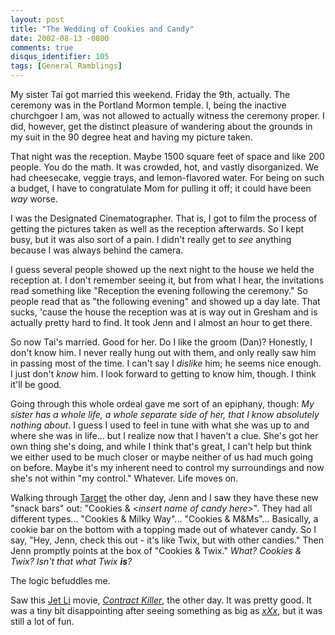 ```yaml
---
layout: post
title: "The Wedding of Cookies and Candy"
date: 2002-08-13 -0800
comments: true
disqus_identifier: 105
tags: [General Ramblings]
---
```

My sister Tai got married this weekend. Friday the 9th, actually. The
ceremony was in the Portland Mormon temple. I, being the inactive
churchgoer I am, was not allowed to actually witness the ceremony
proper. I did, however, get the distinct pleasure of wandering about the
grounds in my suit in the 90 degree heat and having my picture taken.
 
 That night was the reception. Maybe 1500 square feet of space and like
200 people. You do the math. It was crowded, hot, and vastly
disorganized. We had cheesecake, veggie trays, and lemon-flavored water.
For being on such a budget, I have to congratulate Mom for pulling it
off; it could have been *way* worse.
 
 I was the Designated Cinematographer. That is, I got to film the
process of getting the pictures taken as well as the reception
afterwards. So I kept busy, but it was also sort of a pain. I didn't
really get to *see* anything because I was always behind the camera.
 
 I guess several people showed up the next night to the house we held
the reception at. I don't remember seeing it, but from what I hear, the
invitations read something like "Reception the evening following the
ceremony." So people read that as "the following evening" and showed up
a day late. That sucks, 'cause the house the reception was at is way out
in Gresham and is actually pretty hard to find. It took Jenn and I
almost an hour to get there.
 
 So now Tai's married. Good for her. Do I like the groom (Dan)?
Honestly, I don't know him. I never really hung out with them, and only
really saw him in passing most of the time. I can't say I *dislike* him;
he seems nice enough. I just don't *know* him. I look forward to getting
to know him, though. I think it'll be good.
 
 Going through this whole ordeal gave me sort of an epiphany, though:
*My sister has a whole life, a whole separate side of her, that I know
absolutely nothing about*. I guess I used to feel in tune with what she
was up to and where she was in life... but I realize now that I haven't
a clue. She's got her own thing she's doing, and while I think that's
great, I can't help but think we either used to be much closer or maybe
neither of us had much going on before. Maybe it's my inherent need to
control my surroundings and now she's not within "my control." Whatever.
Life moves on.
 
 Walking through [Target](http://www.target.com) the other day, Jenn and
I saw they have these new "snack bars" out: "Cookies & \<*insert name of
candy here*\>". They had all different types... "Cookies & Milky Way"...
"Cookies & M&Ms"... Basically, a cookie bar on the bottom with a topping
made out of whatever candy. So I say, "Hey, Jenn, check this out - it's
like Twix, but with other candies." Then Jenn promptly points at the box
of "Cookies & Twix." *What? Cookies & Twix? Isn't that what Twix
**is**?*
 
 The logic befuddles me.
 
 Saw this [Jet Li](http://us.imdb.com/Name?Li,+Jet) movie, [*Contract
Killer*](http://www.amazon.com/exec/obidos/ASIN/B0000694WE/mhsvortex),
the other day. It was pretty good. It was a tiny bit disappointing after
seeing something as big as
[*xXx*](/archive/2002/08/12/review-xxx-triple-x.aspx), but it was still
a lot of fun.
